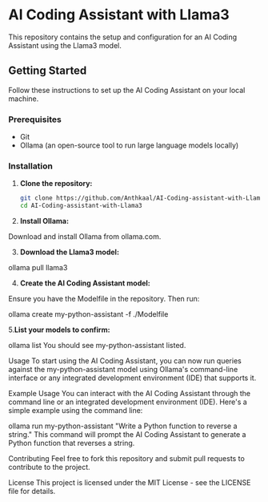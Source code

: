 # AI Coding Assistant with Llama3

This repository contains the setup and configuration for an AI Coding Assistant using the Llama3 model.

## Getting Started

Follow these instructions to set up the AI Coding Assistant on your local machine.

### Prerequisites

- Git
- Ollama (an open-source tool to run large language models locally)

### Installation

1. **Clone the repository:**

   ```bash
   git clone https://github.com/Anthkaal/AI-Coding-assistant-with-Llama3.git
   cd AI-Coding-assistant-with-Llama3

2. **Install Ollama:**

Download and install Ollama from ollama.com.

3. **Download the Llama3 model:**

ollama pull llama3

4. **Create the AI Coding Assistant model:**

Ensure you have the Modelfile in the repository. Then run:

ollama create my-python-assistant -f ./Modelfile

5.**List your models to confirm:**

ollama list
You should see my-python-assistant listed.

Usage
To start using the AI Coding Assistant, you can now run queries against the my-python-assistant model using Ollama's command-line interface or any integrated development environment (IDE) that supports it.

Example Usage
You can interact with the AI Coding Assistant through the command line or an integrated development environment (IDE). Here's a simple example using the command line:


ollama run my-python-assistant "Write a Python function to reverse a string."
This command will prompt the AI Coding Assistant to generate a Python function that reverses a string.

Contributing
Feel free to fork this repository and submit pull requests to contribute to the project.

License
This project is licensed under the MIT License - see the LICENSE file for details.   


